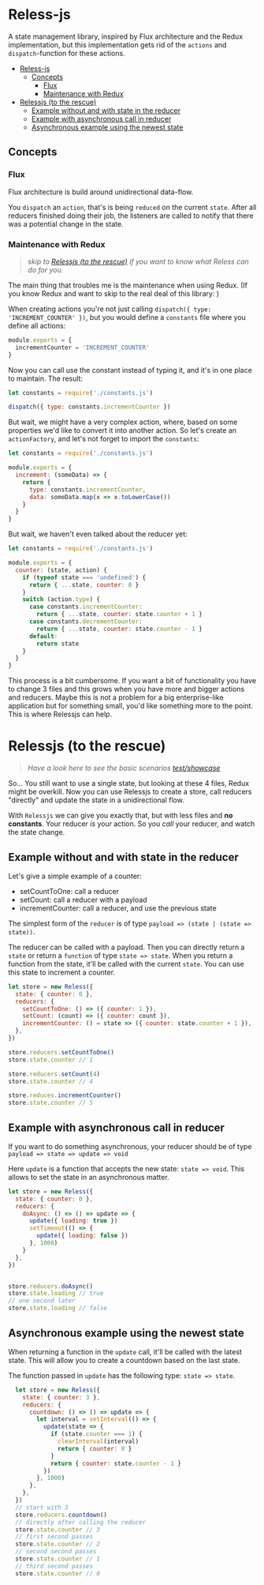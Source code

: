 # Reless-js
A state management library, inspired by Flux architecture and the Redux implementation, 
but this implementation gets rid of the `actions` and `dispatch`-function for 
these actions.

- [Reless-js](#reless-js)
  - [Concepts](#concepts)
    - [Flux](#flux)
    - [Maintenance with Redux](#maintenance-with-redux)
- [Relessjs (to the rescue)](#relessjs-to-the-rescue)
  - [Example without and with state in the reducer](#example-without-and-with-state-in-the-reducer)
  - [Example with asynchronous call in reducer](#example-with-asynchronous-call-in-reducer)
  - [Asynchronous example using the newest state](#asynchronous-example-using-the-newest-state)

## Concepts

### Flux

Flux architecture is build around unidirectional data-flow.

You `dispatch` an `action`, that's is being `reduced` on the current `state`.
After all reducers finished doing their job, the listeners are called to 
notify that there was a potential change in the state.

### Maintenance with Redux

> *skip to [Relessjs (to the rescue)](#relessjs-to-the-rescue) if you want to know what Reless can do for you.*

The main thing that troubles me is the maintenance when using Redux. 
(If you know Redux and want to skip to the real deal of this library: ) 

When creating actions you're not just calling `dispatch({ type: 'INCREMENT_COUNTER' })`, 
but you would define a `constants` file where you define all actions:

```js
module.exports = {
  incrementCounter = 'INCREMENT_COUNTER'
}
```

Now you can call use the constant instead of typing it, and it's in one place to 
maintain. The result:

```js
let constants = require('./constants.js')

dispatch({ type: constants.incrementCounter })
```

But wait, we might have a very complex action, where, based on some properties we'd 
like to convert it into another action. So let's create an `actionFactory`, and 
let's not forget to import the `constants`:

```js
let constants = require('./constants.js')

module.exports = {
  increment: (someData) => {
    return { 
      type: constants.incrementCounter, 
      data: someData.map(x => x.toLowerCase()) 
    }
  }
}
```

But wait, we haven't even talked about the reducer yet:

```js
let constants = require('./constants.js')

module.exports = {
  counter: (state, action) {
    if (typeof state === 'undefined') {
      return { ...state, counter: 0 }
    }
    switch (action.type) {
      case constants.incrementCounter:
        return { ...state, counter: state.counter + 1 }
      case constants.decrementCounter:
        return { ...state, counter: state.counter - 1 }
      default:
        return state
    }
  }
}
```

This process is a bit cumbersome. If you want a bit of functionality you have to 
change 3 files and this grows when you have more and bigger actions and reducers. 
Maybe this is not a problem for a big enterprise-like application but for something 
small, you'd like something more to the point. This is where Relessjs can help.

# Relessjs (to the rescue)

> *Have a look here to see the basic scenarios [test/showcase](test/showcase)*

So... You still want to use a single state, but looking at these 4 files, Redux might be overkill. 
Now you can use Relessjs to create a store, call reducers "directly" and update the state
in a unidirectional flow.

With `Relessjs` we can give you exactly that, but with less files and 
**no constants**. Your reducer *is* your action. So you *call* your reducer, and
watch the state change.

## Example without and with state in the reducer

Let's give a simple example of a counter:
- setCountToOne: call a reducer 
- setCount: call a reducer with a payload
- incrementCounter: call a reducer, and use the previous state

The simplest form of the `reducer` is of type `payload => (state | (state => state))`. 

The reducer can be called with a payload. Then you can directly return a `state` or return a `function` of type 
`state => state`. When you return a function from the state, it'll be called 
with the current `state`. You can use this state to increment a counter.

```js
let store = new Reless({
  state: { counter: 0 },
  reducers: { 
    setCountToOne: () => ({ counter: 1 }),
    setCount: (count) => ({ counter: count }),
    incrementCounter: () = state => ({ counter: state.counter + 1 }),
  },
})

store.reducers.setCountToOne()
store.state.counter // 1

store.reducers.setCount(4)
store.state.counter // 4

store.reduces.incrementCounter()
store.state.counter // 5
```

## Example with asynchronous call in reducer 

If you want to do something asynchronous, your reducer should be of type
`payload => state => update => void`

Here `update` is a function that accepts the new state: `state => void`. This allows to set the 
state in an asynchronous matter.

```js
let store = new Reless({
  state: { counter: 0 },
  reducers: { 
    doAsync: () => () => update => {
      update({ loading: true })
      setTimeout(() => {
        update({ loading: false })
      }, 1000)
    }
  },
})


store.reducers.doAsync()
store.state.loading // true
// one second later
store.state.loading // false
```

## Asynchronous example using the newest state

When returning a function in the `update` call, it'll be called with the latest
state. This will allow you to create a countdown based on the last state.

The function passed in `update` has the following type: `state => state`.

```js
  let store = new Reless({
    state: { counter: 3 },
    reducers: {
      countdown: () => () => update => {
        let interval = setInterval(() => {
          update(state => { 
            if (state.counter === 1) {
              clearInterval(interval)
              return { counter: 0 }
            }
            return { counter: state.counter - 1 }
          })
        }, 1000)
      },
    },
  })
  // start with 3
  store.reducers.countdown()
  // directly after calling the reducer
  store.state.counter // 3
  // first second passes
  store.state.counter // 2
  // second second passes
  store.state.counter // 1
  // third second passes
  store.state.counter // 0
```
